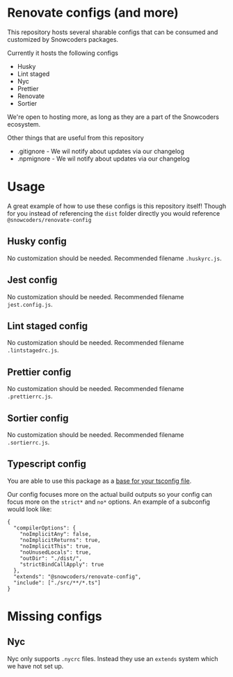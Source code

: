 # Renovate configs (and more)

This repository hosts several sharable configs that can be consumed and customized by Snowcoders packages.

Currently it hosts the following configs

- Husky
- Lint staged
- Nyc
- Prettier
- Renovate
- Sortier

We're open to hosting more, as long as they are a part of the Snowcoders ecosystem.

Other things that are useful from this repository

- .gitignore - We wil notify about updates via our changelog
- .npmignore - We wil notify about updates via our changelog

# Usage

A great example of how to use these configs is this repository itself! Though for you instead of referencing the `dist` folder directly you would reference `@snowcoders/renovate-config`

## Husky config

No customization should be needed. Recommended filename `.huskyrc.js`.

## Jest config

No customization should be needed. Recommended filename `jest.config.js`.

## Lint staged config

No customization should be needed. Recommended filename `.lintstagedrc.js`.

## Prettier config

No customization should be needed. Recommended filename `.prettierrc.js`.

## Sortier config

No customization should be needed. Recommended filename `.sortierrc.js`.

## Typescript config

You are able to use this package as a [base for your tsconfig file](https://www.typescriptlang.org/docs/handbook/release-notes/typescript-3-2.html#tsconfigjson-inheritance-via-nodejs-packages).

Our config focuses more on the actual build outputs so your config can focus more on the `strict*` and `no*` options. An example of a subconfig would look like:

```
{
  "compilerOptions": {
    "noImplicitAny": false,
    "noImplicitReturns": true,
    "noImplicitThis": true,
    "noUnusedLocals": true,
    "outDir": "./dist/",
    "strictBindCallApply": true
  },
  "extends": "@snowcoders/renovate-config",
  "include": ["./src/**/*.ts"]
}
```

# Missing configs

## Nyc

Nyc only supports `.nycrc` files. Instead they use an `extends` system which we have not set up.
